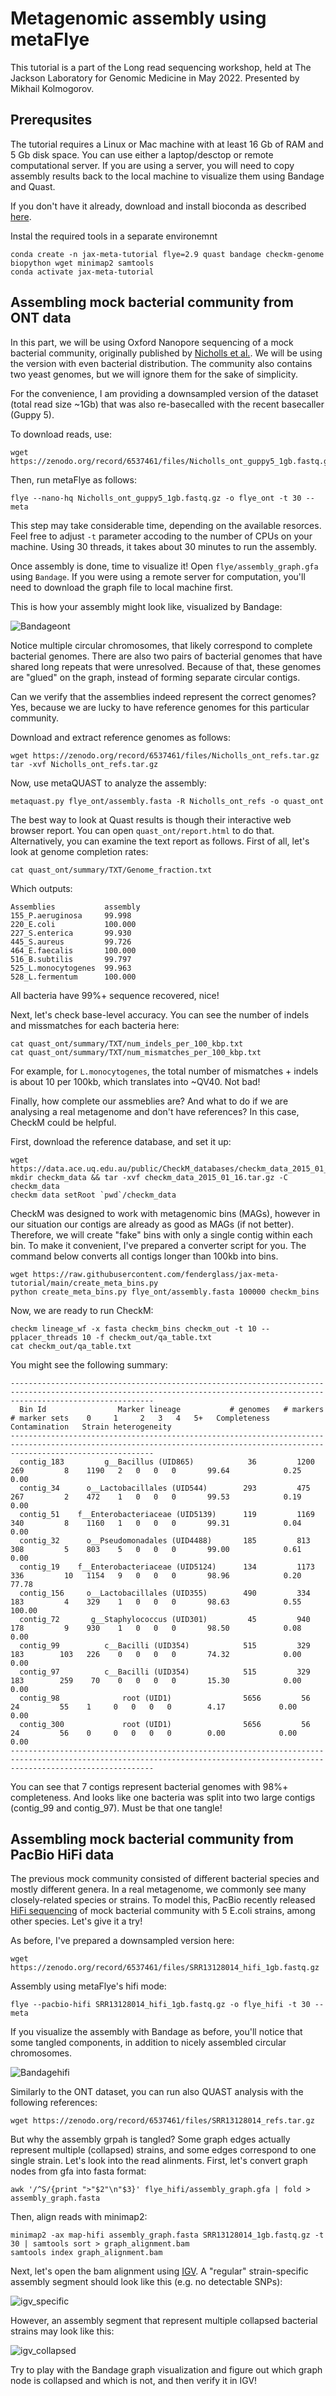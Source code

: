 Metagenomic assembly using metaFlye
===================================

This tutorial is a part of the Long read sequencing workshop, held at
The Jackson Laboratory for Genomic Medicine in May 2022. Presented
by Mikhail Kolmogorov.

Prerequsites
------------

The tutorial requires a Linux or Mac machine with at least 16 Gb of RAM and 5 Gb disk space.
You can use either a laptop/desctop or remote computational server. If you are using 
a server, you will need to copy assembly results back to the local machine
to visualize them using Bandage and Quast.

If you don't have it already, download and install bioconda as described [here](https://bioconda.github.io/user/install.html).

Instal the required tools in a separate environemnt

```
conda create -n jax-meta-tutorial flye=2.9 quast bandage checkm-genome biopython wget minimap2 samtools
conda activate jax-meta-tutorial
```


Assembling mock bacterial community from ONT data
-------------------------------------------------

In this part, we will be using Oxford Nanopore sequencing of a mock bacterial
community, originally published by [Nicholls et al.](https://academic.oup.com/gigascience/article/8/5/giz043/5486468).
We will be using the version with even bacterial distribution. The community also contains
two yeast genomes, but we will ignore them for the sake of simplicity.

For the convenience, I am providing a downsampled version of the dataset
(total read size ~1Gb) that was also re-basecalled with the recent
basecaller (Guppy 5).

To download reads, use:

```
wget https://zenodo.org/record/6537461/files/Nicholls_ont_guppy5_1gb.fastq.gz
```

Then, run metaFlye as follows:

```
flye --nano-hq Nicholls_ont_guppy5_1gb.fastq.gz -o flye_ont -t 30 --meta
```

This step may take considerable time, depending on the available resorces.
Feel free to adjust `-t` parameter accoding to the number of CPUs on your machine.
Using 30 threads, it takes about 30 minutes to run the assembly.

Once assembly is done, time to visualize it! Open `flye/assembly_graph.gfa`
using `Bandage`. If you were using a remote server for computation, you'll need
to download the graph file to local machine first.

This is how your assembly might look like, visualized by Bandage:

![Bandageont](ont_graph.png)

Notice multiple circular chromosomes, that likely correspond to
complete bacterial genomes. There are also two pairs of bacterial
genomes that have shared long repeats that were unresolved.
Because of that, these genomes are "glued" on the graph, instead of forming
separate circular contigs.

Can we verify that the assemblies indeed represent
the correct genomes? Yes, because we are lucky to have reference
genomes for this particular community.

Download and extract reference genomes as follows:

```
wget https://zenodo.org/record/6537461/files/Nicholls_ont_refs.tar.gz
tar -xvf Nicholls_ont_refs.tar.gz
```

Now, use metaQUAST to analyze the assembly:

```
metaquast.py flye_ont/assembly.fasta -R Nicholls_ont_refs -o quast_ont
```

The best way to look at Quast results is though their interactive web browser report.
You can open `quast_ont/report.html` to do that. Alternatively, you can examine
the text report as follows. First of all, let's look at genome completion rates:

```
cat quast_ont/summary/TXT/Genome_fraction.txt 
```

Which outputs:
```
Assemblies           assembly
155_P.aeruginosa     99.998  
220_E.coli           100.000 
227_S.enterica       99.930  
445_S.aureus         99.726  
464_E.faecalis       100.000 
516_B.subtilis       99.797  
525_L.monocytogenes  99.963  
528_L.fermentum      100.000 
```

All bacteria have 99%+ sequence recovered, nice!

Next, let's check base-level accuracy. You can see the number
of indels and missmatches for each bacteria here:

```
cat quast_ont/summary/TXT/num_indels_per_100_kbp.txt
cat quast_ont/summary/TXT/num_mismatches_per_100_kbp.txt
```

For example, for `L.monocytogenes`, the total number of
mismatches + indels is about 10 per 100kb, which translates
into ~QV40. Not bad!

Finally, how complete our assmeblies are? And what to do if we are analysing
a real metagenome and don't have references? In this case, CheckM
could be helpful.

First, download the reference database, and set it up:

```
wget https://data.ace.uq.edu.au/public/CheckM_databases/checkm_data_2015_01_16.tar.gz
mkdir checkm_data && tar -xvf checkm_data_2015_01_16.tar.gz -C checkm_data
checkm data setRoot `pwd`/checkm_data
```

CheckM was designed to work with metagenomic bins (MAGs), however
in our situation our contigs are already as good as MAGs (if not better).
Therefore, we will create "fake" bins with only a single contig within each bin.
To make it convenient, I've prepared a converter script for you.
The command below converts all contigs longer than 100kb into bins.

```
wget https://raw.githubusercontent.com/fenderglass/jax-meta-tutorial/main/create_meta_bins.py
python create_meta_bins.py flye_ont/assembly.fasta 100000 checkm_bins
```

Now, we are ready to run CheckM:

```
checkm lineage_wf -x fasta checkm_bins checkm_out -t 10 --pplacer_threads 10 -f checkm_out/qa_table.txt
cat checkm_out/qa_table.txt
```

You might see the following summary:

```
----------------------------------------------------------------------------------------------------------------------------------------------------------------------------
  Bin Id                Marker lineage           # genomes   # markers   # marker sets    0     1     2   3   4   5+   Completeness   Contamination   Strain heterogeneity  
----------------------------------------------------------------------------------------------------------------------------------------------------------------------------
  contig_183         g__Bacillus (UID865)            36         1200          269         8    1190   2   0   0   0       99.64            0.25               0.00          
  contig_34      o__Lactobacillales (UID544)        293         475           267         2    472    1   0   0   0       99.53            0.19               0.00          
  contig_51    f__Enterobacteriaceae (UID5139)      119         1169          340         8    1160   1   0   0   0       99.31            0.04               0.00          
  contig_32      o__Pseudomonadales (UID4488)       185         813           308         5    803    5   0   0   0       99.00            0.61               0.00          
  contig_19    f__Enterobacteriaceae (UID5124)      134         1173          336         10   1154   9   0   0   0       98.96            0.20              77.78          
  contig_156     o__Lactobacillales (UID355)        490         334           183         4    329    1   0   0   0       98.63            0.55              100.00         
  contig_72       g__Staphylococcus (UID301)         45         940           178         9    930    1   0   0   0       98.50            0.08               0.00          
  contig_99          c__Bacilli (UID354)            515         329           183        103   226    0   0   0   0       74.32            0.00               0.00          
  contig_97          c__Bacilli (UID354)            515         329           183        259    70    0   0   0   0       15.30            0.00               0.00          
  contig_98              root (UID1)                5656         56            24         55    1     0   0   0   0        4.17            0.00               0.00          
  contig_300             root (UID1)                5656         56            24         56    0     0   0   0   0        0.00            0.00               0.00          
----------------------------------------------------------------------------------------------------------------------------------------------------------------------------
```

You can see that 7 contigs represent bacterial genomes with 98%+ completeness. And looks like one bacteria was
split into two large contigs (contig_99 and contig_97). Must be that one tangle!

Assembling mock bacterial community from PacBio HiFi data
---------------------------------------------------------

The previous mock community consisted of different bacterial species
and mostly different genera. In a real metagenome, we commonly see many
closely-related species or strains. To model this, PacBio
recently released [HiFi sequencing](https://www.ncbi.nlm.nih.gov/sra/SRR13128014) 
of mock bacterial community with 5 E.coli strains, among other species. Let's give it a try!

As before, I've prepared a downsampled version here:

```
wget https://zenodo.org/record/6537461/files/SRR13128014_hifi_1gb.fastq.gz
```

Assembly using metaFlye's hifi mode:

```
flye --pacbio-hifi SRR13128014_hifi_1gb.fastq.gz -o flye_hifi -t 30 --meta
```

If you visualize the assembly with Bandage as before, you'll notice that some
tangled components, in addition to nicely assembled circular chromosomes.

![Bandagehifi](hifi_graph.png)

Similarly to the ONT dataset, you can run also QUAST analysis with the following references:
```
wget https://zenodo.org/record/6537461/files/SRR13128014_refs.tar.gz
```

But why the assembly grpah is tangled? Some graph edges actually represent multiple (collapsed) strains,
and some edges correspond to one single strain. Let's look into the read alinments.
First, let's convert graph nodes from gfa into fasta format:

```
awk '/^S/{print ">"$2"\n"$3}' flye_hifi/assembly_graph.gfa | fold > assembly_graph.fasta
```

Then, align reads with minimap2:

```
minimap2 -ax map-hifi assembly_graph.fasta SRR13128014_1gb.fastq.gz -t 30 | samtools sort > graph_alignment.bam
samtools index graph_alignment.bam
```

Next, let's open the bam alignment using [IGV](https://software.broadinstitute.org/software/igv/download).
A "regular" strain-specific assembly segment should look like this (e.g. no detectable SNPs):

![igv_specific](igv_strain_specific.png)

However, an assembly segment that represent multiple collapsed bacterial strains may look like this:

![igv_collapsed](igv_strain_collapsed.png)

Try to play with the Bandage graph visualization and figure out which graph node is collapsed and which is not, 
and then verify it in IGV!

